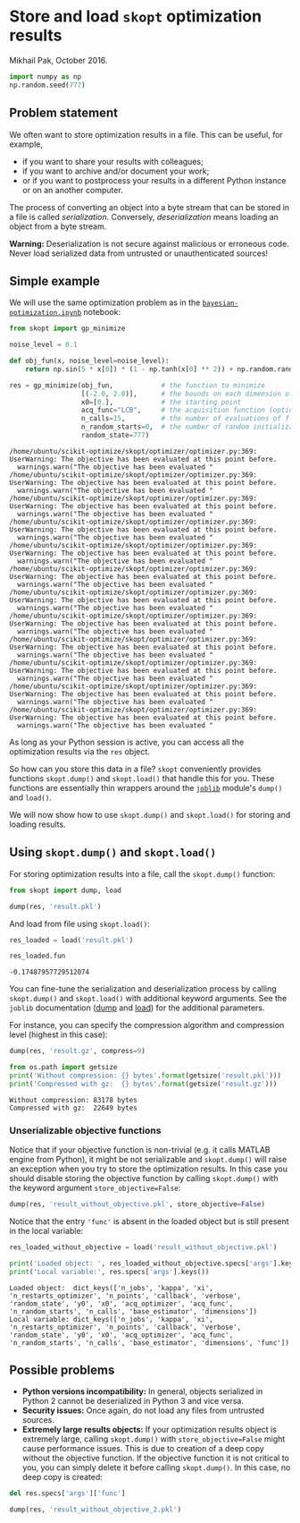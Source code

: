 
# Store and load `skopt` optimization results

Mikhail Pak, October 2016.


```python
import numpy as np
np.random.seed(777)
```

## Problem statement

We often want to store optimization results in a file. This can be useful, for example,

* if you want to share your results with colleagues;
* if you want to archive and/or document your work;
* or if you want to postprocess your results in a different Python instance or on an another computer.

The process of converting an object into a byte stream that can be stored in a file is called _serialization_.
Conversely, _deserialization_ means loading an object from a byte stream.

**Warning:** Deserialization is not secure against malicious or erroneous code. Never load serialized data from untrusted or unauthenticated sources!

## Simple example

We will use the same optimization problem as in the [`bayesian-optimization.ipynb`](https://github.com/scikit-optimize/scikit-optimize/blob/master/examples/bayesian-optimization.ipynb) notebook:


```python
from skopt import gp_minimize

noise_level = 0.1

def obj_fun(x, noise_level=noise_level):
    return np.sin(5 * x[0]) * (1 - np.tanh(x[0] ** 2)) + np.random.randn() * noise_level

res = gp_minimize(obj_fun,            # the function to minimize
                  [(-2.0, 2.0)],      # the bounds on each dimension of x
                  x0=[0.],            # the starting point
                  acq_func="LCB",     # the acquisition function (optional)
                  n_calls=15,         # the number of evaluations of f including at x0
                  n_random_starts=0,  # the number of random initialization points
                  random_state=777)
```

    /home/ubuntu/scikit-optimize/skopt/optimizer/optimizer.py:369: UserWarning: The objective has been evaluated at this point before.
      warnings.warn("The objective has been evaluated "
    /home/ubuntu/scikit-optimize/skopt/optimizer/optimizer.py:369: UserWarning: The objective has been evaluated at this point before.
      warnings.warn("The objective has been evaluated "
    /home/ubuntu/scikit-optimize/skopt/optimizer/optimizer.py:369: UserWarning: The objective has been evaluated at this point before.
      warnings.warn("The objective has been evaluated "
    /home/ubuntu/scikit-optimize/skopt/optimizer/optimizer.py:369: UserWarning: The objective has been evaluated at this point before.
      warnings.warn("The objective has been evaluated "
    /home/ubuntu/scikit-optimize/skopt/optimizer/optimizer.py:369: UserWarning: The objective has been evaluated at this point before.
      warnings.warn("The objective has been evaluated "
    /home/ubuntu/scikit-optimize/skopt/optimizer/optimizer.py:369: UserWarning: The objective has been evaluated at this point before.
      warnings.warn("The objective has been evaluated "
    /home/ubuntu/scikit-optimize/skopt/optimizer/optimizer.py:369: UserWarning: The objective has been evaluated at this point before.
      warnings.warn("The objective has been evaluated "
    /home/ubuntu/scikit-optimize/skopt/optimizer/optimizer.py:369: UserWarning: The objective has been evaluated at this point before.
      warnings.warn("The objective has been evaluated "
    /home/ubuntu/scikit-optimize/skopt/optimizer/optimizer.py:369: UserWarning: The objective has been evaluated at this point before.
      warnings.warn("The objective has been evaluated "
    /home/ubuntu/scikit-optimize/skopt/optimizer/optimizer.py:369: UserWarning: The objective has been evaluated at this point before.
      warnings.warn("The objective has been evaluated "
    /home/ubuntu/scikit-optimize/skopt/optimizer/optimizer.py:369: UserWarning: The objective has been evaluated at this point before.
      warnings.warn("The objective has been evaluated "
    /home/ubuntu/scikit-optimize/skopt/optimizer/optimizer.py:369: UserWarning: The objective has been evaluated at this point before.
      warnings.warn("The objective has been evaluated "


As long as your Python session is active, you can access all the optimization results via the `res` object.

So how can you store this data in a file? `skopt` conveniently provides functions `skopt.dump()` and `skopt.load()` that handle this for you. These functions are essentially thin wrappers around the [`joblib`](http://pythonhosted.org/joblib) module's `dump()` and `load()`.

We will now show how to use `skopt.dump()` and `skopt.load()` for storing and loading results.

## Using `skopt.dump()` and `skopt.load()`

For storing optimization results into a file, call the `skopt.dump()` function:


```python
from skopt import dump, load

dump(res, 'result.pkl')
```

And load from file using `skopt.load()`:


```python
res_loaded = load('result.pkl')

res_loaded.fun
```




    -0.17487957729512074



You can fine-tune the serialization and deserialization process by calling `skopt.dump()` and `skopt.load()` with additional keyword arguments. See the `joblib` documentation ([dump](https://pythonhosted.org/joblib/generated/joblib.dump.html) and [load](https://pythonhosted.org/joblib/generated/joblib.load.html)) for the additional parameters.

For instance, you can specify the compression algorithm and compression level (highest in this case):


```python
dump(res, 'result.gz', compress=9)

from os.path import getsize
print('Without compression: {} bytes'.format(getsize('result.pkl')))
print('Compressed with gz:  {} bytes'.format(getsize('result.gz')))
```

    Without compression: 83178 bytes
    Compressed with gz:  22649 bytes


### Unserializable objective functions

Notice that if your objective function is non-trivial (e.g. it calls MATLAB engine from Python), it might be not serializable and `skopt.dump()` will raise an exception when you try to store the optimization results.
In this case you should disable storing the objective function by calling `skopt.dump()` with the keyword argument `store_objective=False`:


```python
dump(res, 'result_without_objective.pkl', store_objective=False)
```

Notice that the entry `'func'` is absent in the loaded object but is still present in the local variable:


```python
res_loaded_without_objective = load('result_without_objective.pkl')

print('Loaded object: ', res_loaded_without_objective.specs['args'].keys())
print('Local variable:', res.specs['args'].keys())
```

    Loaded object:  dict_keys(['n_jobs', 'kappa', 'xi', 'n_restarts_optimizer', 'n_points', 'callback', 'verbose', 'random_state', 'y0', 'x0', 'acq_optimizer', 'acq_func', 'n_random_starts', 'n_calls', 'base_estimator', 'dimensions'])
    Local variable: dict_keys(['n_jobs', 'kappa', 'xi', 'n_restarts_optimizer', 'n_points', 'callback', 'verbose', 'random_state', 'y0', 'x0', 'acq_optimizer', 'acq_func', 'n_random_starts', 'n_calls', 'base_estimator', 'dimensions', 'func'])


## Possible problems

* __Python versions incompatibility:__ In general, objects serialized in Python 2 cannot be deserialized in Python 3 and vice versa.
* __Security issues:__ Once again, do not load any files from untrusted sources.
* __Extremely large results objects:__ If your optimization results object is extremely large, calling `skopt.dump()` with `store_objective=False` might cause performance issues. This is due to creation of a deep copy without the objective function. If the objective function it is not critical to you, you can simply delete it before calling `skopt.dump()`. In this case, no deep copy is created:


```python
del res.specs['args']['func']

dump(res, 'result_without_objective_2.pkl')
```
